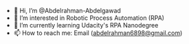 - 👋 Hi, I’m @Abdelrahman-Abdelgawad
- 👀 I’m interested in Robotic Process Automation (RPA)
- 🌱 I’m currently learning Udacity's RPA Nanodegree
- 📫 How to reach me: Email (abdelrahman6898@gmail.com)

<!---
Abdelrahman-Farouk/Abdelrahman-Farouk is a ✨ special ✨ repository because its `README.md` (this file) appears on your GitHub profile.
You can click the Preview link to take a look at your changes.
--->
